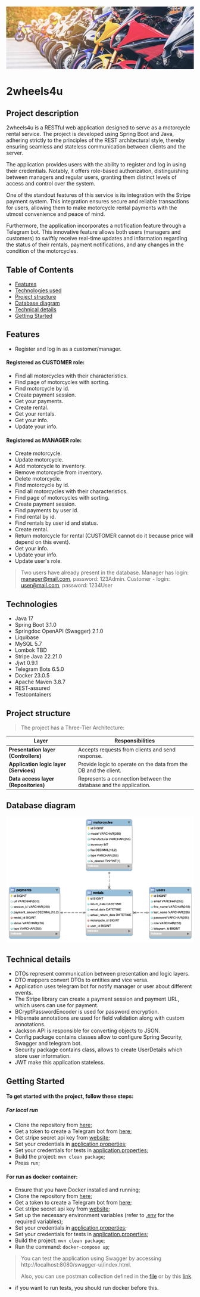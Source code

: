 ![header](img/header.jpeg)

# 2wheels4u

## Project description

2wheels4u is a RESTful web application designed to serve as a motorcycle rental service. 
The project is developed using Spring Boot and Java, adhering strictly to the principles of the 
REST architectural style, thereby ensuring seamless and stateless communication between 
clients and the server.

The application provides users with the ability to register and log in using their credentials. 
Notably, it offers role-based authorization, distinguishing between managers and regular users, 
granting them distinct levels of access and control over the system.

One of the standout features of this service is its integration with the Stripe payment system. 
This integration ensures secure and reliable transactions for users, allowing them to make 
motorcycle rental payments with the utmost convenience and peace of mind.

Furthermore, the application incorporates a notification feature through a Telegram bot. 
This innovative feature allows both users (managers and customers) to swiftly receive real-time 
updates and information regarding the status of their rentals, payment notifications, and any 
changes in the condition of the motorcycles.

## Table of Contents

- [Features](#features)
- [Technologies used](#technologies)
- [Project structure](#project-structure)
- [Database diagram](#database-diagram)
- [Technical details](#technical-details)
- [Getting Started](#getting-started)

## Features
- Register and log in as a customer/manager.

#### Registered as CUSTOMER role:
- Find all motorcycles with their characteristics.
- Find page of motorcycles with sorting.
- Find motorcycle by id.
- Create payment session.
- Get your payments.
- Create rental.
- Get your rentals.
- Get your info.
- Update your info.
#### Registered as MANAGER role:
- Create motorcycle.
- Update motorcycle.
- Add motorcycle to inventory.
- Remove motorcycle from inventory.
- Delete motorcycle.
- Find motorcycle by id.
- Find all motorcycles with their characteristics.
- Find page of motorcycles with sorting.
- Create payment session.
- Find payments by user id.
- Find rental by id.
- Find rentals by user id and status.
- Create rental.
- Return motorcycle for rental (CUSTOMER cannot do it because price will depend on this event).
- Get your info.
- Update your info.
- Update user's role.

> Two users have already present in the database. Manager has login: manager@mail.com, 
> password: 123Admin. Customer - login: user@mail.com, password: 1234User

## Technologies
- Java 17
- Spring Boot 3.1.0
- Springdoc OpenAPI (Swagger) 2.1.0
- Liquibase
- MySQL 5.7
- Lombok TBD
- Stripe Java 22.21.0
- Jjwt 0.9.1
- Telegram Bots 6.5.0
- Docker 23.0.5
- Apache Maven 3.8.7
- REST-assured
- Testcontainers

## Project structure
> The project has a Three-Tier Architecture:

| Layer                                  | Responsibilities                                                  | 
|----------------------------------------|-------------------------------------------------------------------|
| **Presentation layer (Controllers)**   | Accepts requests from clients and send response.                  |
| **Application logic layer (Services)** | Provide logic to operate on the data from the DB and the client.  |
| **Data access layer (Repositories)**   | Represents a connection between the database and the application. |


## Database diagram
![db-diagram](img/db-diagram.png)

## Technical details
* DTOs represent communication between presentation and logic layers.
* DTO mappers convert DTOs to entities and vice versa.
* Application uses telegram bot for notify manager or user about different events.
* The Stripe library can create a payment session and payment URL, which users can use for payment.
* BCryptPasswordEncoder is used for password encryption.
* Hibernate annotations are used for field validation along with custom annotations.
* Jackson API is responsible for converting objects to JSON.
* Config package contains classes allow to configure Spring Security, Swagger and telegram bot.
* Security package contains class, allows to create UserDetails which store user information.
* JWT make this application stateless.

## Getting Started
#### To get started with the project, follow these steps:

##### For local run
- Clone the repository from [here](https://github.com/Vitaliistf/2wheels4u.git);
- Get a token to create a Telegram bot from [here](https://t.me/BotFather);
- Get stripe secret api key from [website](https://stripe.com/);
- Set your credentials in [application.properties](src/main/resources/application.properties);
- Set your credentials for tests in [application.properties](src/test/resources/application.properties);
- Build the project: `mvn clean package`;
- Press `run`;

#### For run as docker container:
- Ensure that you have Docker installed and running;
- Clone the repository from [here](https://github.com/Vitaliistf/2wheels4u.git);
- Get a token to create a Telegram bot from [here](https://t.me/BotFather);
- Get stripe secret api key from [website](https://stripe.com/);
- Set up the necessary environment variables (refer to [.env](.env) for the required variables);
- Set your credentials in [application.properties](src/main/resources/application.properties);
- Set your credentials for tests in [application.properties](src/test/resources/application.properties);
- Build the project: `mvn clean package`;
- Run the command: `docker-compose up`;

> You can test the application using Swagger by accessing http://localhost:8080/swagger-ui/index.html.
>
> Also, you can use postman collection defined in the [file](postman/2wheels4u.postman_collection.json)
  or by this [link](https://www.postman.com/orbital-module-technologist-20121380/workspace/public-projects/collection/26104168-3212e435-3c2c-4b2d-b29e-348a6788eeb7?action=share&creator=26104168).
- if you want to run tests, you should run docker before this.